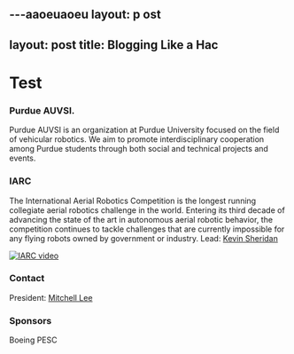 ---aaoeuaoeu
layout: p ost
---
layout: post
title: Blogging Like a Hac
---
# Test
### Purdue AUVSI.
Purdue AUVSI is an organization at Purdue University focused on the field of vehicular robotics.
We aim to promote interdisciplinary cooperation among Purdue students through both social and technical projects and events.

### IARC
The International Aerial Robotics Competition is the longest running collegiate aerial robotics challenge in the world.
Entering its third decade of advancing the state of the art in autonomous aerial robotic behavior, the competition continues to tackle challenges that are currently impossible for any flying robots owned by government or industry.
Lead: [Kevin Sheridan](mailto:sheridak@purdue.edu)

[![IARC video](http://www.aerialroboticscompetition.org/images/rotatingimages/1.png)](http://www.aerialroboticscompetition.org/images/video/mission7promo.mp4)

### Contact
President: [Mitchell Lee](mailto:lee2141@purdue.edu)

### Sponsors
Boeing
PESC
